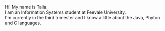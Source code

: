 Hi! My name is Taila.
<br>
I am an Information Systems student at Feevale University.
<br>
I'm currently in the third trimester and I know a little about the Java, Phyton and C languages.
<br>
<img src="https://camo.githubusercontent.com/82291b0fe831bfc6781e07fc5090cbd0a8b912bb8b8d4fec0696c881834f81ac/68747470733a2f2f70726f626f742e6d656469612f394575424971676170492e676966" width="100%" height="1">
